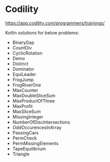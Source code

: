 # Codility

https://app.codility.com/programmers/trainings/

Kotlin solutions for below problems:

* BinaryGap
* CountDiv
* CyclicRotation
* Demo
* Distinct
* Dominator
* EquiLeader
* FrogJump
* FrogRiverOne
* MaxCounter
* MaxDoubleSliceSum
* MaxProductOfThree
* MaxProfit
* MaxSliceSum
* MissingInteger
* NumberOfDiscIntersections
* OddOccurencesInArray
* PassingCars
* PermCheck
* PermMissingElements
* TapeEquilibrium
* Triangle


